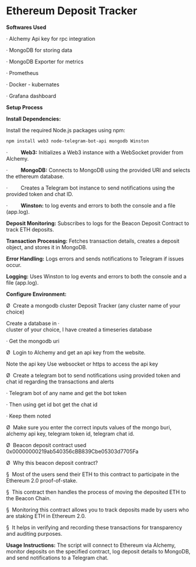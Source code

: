 # Ethereum Deposit Tracker

**Softwares Used**

·
Alchemy Api key for rpc integration


·
MongoDB for storing data

·
MongoDB Exporter for metrics

·
Prometheus

·
Docker - kubernates

·
Grafana dashboard


**Setup Process**



**Install Dependencies:**



Install the required Node.js packages using npm:



```bash
npm install web3 node-telegram-bot-api mongodb Winston
```


·        
**Web3:** Initializes a Web3 instance with a WebSocket provider from Alchemy.

·        
**MongoDB:** Connects to MongoDB using the provided
URI and selects the ethereum database.

·        
Creates a Telegram bot instance to send
notifications using the provided token and chat ID.

·        
**Winston:** to log events and errors to both the
console and a file (app.log).



**Deposit Monitoring:**
Subscribes to logs for the Beacon Deposit Contract to track ETH deposits.

**Transaction Processing:**
Fetches transaction details, creates a deposit object, and stores it in MongoDB.

**Error Handling:**
Logs errors and sends notifications to Telegram if issues occur.

**Logging:**
Uses Winston to log events and errors to both the console and a file (app.log).



**Configure Environment:**

Ø 
Create a mongodb cluster Deposit Tracker (any
cluster name of your choice)


Create a database in
·    
cluster of your choice, I have created a timeseries database

·
Get the mongodb uri


Ø 
Login to Alchemy and get an api key from the
website.


Note the api key
Use websocket or https to
      access the api key

Ø 
Create a telegram bot to send notifications using
provided token and chat id regarding the transactions and alerts

·
Telegram bot of any name and get the bot token

·
Then using get id bot get the chat id 

·
Keep them noted


Ø 
Make sure you enter the correct inputs values of the mongo buri, alchemy api key, telegram token id, telegram chat id.

Ø 
Beacon deposit contract used 0x00000000219ab540356cBB839Cbe05303d7705Fa


Ø 
Why this beacon deposit contract?


§ 
Most of the users send their ETH to this
contract to participate in the Ethereum 2.0 proof-of-stake.


§ 
This contract then handles the process of moving
the deposited ETH to the Beacon Chain.


§ 
Monitoring this contract allows you to track
deposits made by users who are staking ETH in Ethereum 2.0.


§ 
It helps in verifying and recording these
transactions for transparency and auditing purposes.


**Usage Instructions:**
The script will connect to Ethereum via Alchemy, monitor deposits on the specified contract, log deposit details to MongoDB, and send notifications to a Telegram chat.



 


